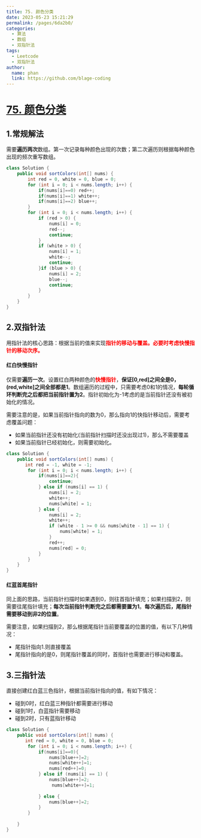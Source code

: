 ```yaml
---
title: 75. 颜色分类
date: 2023-05-23 15:21:29
permalink: /pages/6da2b0/
categories:
  - 算法
  - 数组
  - 双指针法
tags:
  - Leetcode
  - 双指针法
author: 
  name: phan
  link: https://github.com/blage-coding
---
```

# [75. 颜色分类](https://leetcode.cn/problems/sort-colors/)

## 1.常规解法

需要**遍历两次**数组。第一次记录每种颜色出现的次数；第二次遍历则根据每种颜色出现的频次重写数组。

```java
class Solution {
    public void sortColors(int[] nums) {
        int red = 0, white = 0, blue = 0;
        for (int i = 0; i < nums.length; i++) {
            if(nums[i]==0) red++;
            if(nums[i]==1) white++;
            if(nums[i]==2) blue++;
        }
        for (int i = 0; i < nums.length; i++) {
            if (red > 0) {
                nums[i] = 0;
                red--;
                continue;
            }
            if (white > 0) {
                nums[i] = 1;
                white--;
                continue;
            }if (blue > 0) {
                nums[i] = 2;
                blue--;
                continue;
            }
        }
    }
}
```

## 2.双指针法

用指针法的核心思路：根据当前的值来实现<font color="red">**指针的移动与覆盖。必要时考虑快慢指针的移动次序。**</font>

#### 红白快慢指针

仅需要**遍历一次**。设置红白两种颜色的<font color="red">**快慢指针**</font>，**保证\[0,red\]之间全是0，\(red,white\]之间全部都是1**。数组遍历的过程中，只需要考虑0和1的情况，**每轮循环判断完之后都把当前指针置为2**。指针初始化为-1考虑的是当前指针还没有被初始化的情况。

需要注意的是，如果当前指针指向的数为0，那么指向1的快指针移动后，需要考虑覆盖问题：

- 如果当前指针还没有初始化(当前指针扫描时还没出现过1)，那么不需要覆盖
- 如果当前指针已经初始化，则需要初始化。

```java
class Solution {
    public void sortColors(int[] nums) {
       int red = -1, white = -1;
        for (int i = 0; i < nums.length; i++) {
            if(nums[i]==2){
                continue;
            } else if (nums[i] == 1) {
                nums[i] = 2;
                white++;
                nums[white] = 1;
            } else {
                nums[i] = 2;
                white++;
                if (white - 1 >= 0 && nums[white - 1] == 1) {
                    nums[white] = 1;
                }
                red++;
                nums[red] = 0;
            }
        }       
    }
}
```

#### 红蓝首尾指针

同上面的思路，当前指针扫描时如果遇到0，则往首指针填充；如果扫描到2，则需要往尾指针填充；**每次当前指针判断完之后都需要置为1**。**每次遍历后，尾指针需要移动到非2的位置**。

需要注意，如果扫描到2，那么根据尾指针当前要覆盖的位置的值，有以下几种情况：

- 尾指针指向1.则直接覆盖
- 尾指针指向的是0，则尾指针覆盖的同时，首指针也需要进行移动和覆盖。

## 3.三指针法

直接创建红白蓝三色指针，根据当前指针指向的值，有如下情况：

- 碰到0时，红白蓝三种指针都需要进行移动
- 碰到1时，白蓝指针需要移动
- 碰到2时，只有蓝指针移动

```java
class Solution {
    public void sortColors(int[] nums) {
       int red = 0, white = 0, blue = 0;
        for (int i = 0; i < nums.length; i++) {
            if(nums[i]==0){
                nums[blue++]=2;
                nums[white++]=1;
                nums[red++]=0;
            } else if (nums[i] == 1) {
                nums[blue++]=2;
                 nums[white++]=1;
                
            } else {
                nums[blue++]=2;
            }
        }
        
    }
}
```

